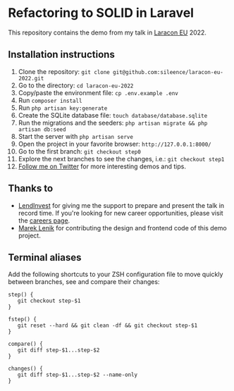 # Refactoring to SOLID in Laravel

This repository contains the demo from my talk in [Laracon EU](https://laracon.eu/) 2022.

## Installation instructions

1. Clone the repository: `git clone git@github.com:sileence/laracon-eu-2022.git`
2. Go to the directory: `cd laracon-eu-2022`
3. Copy/paste the environment file: `cp .env.example .env`
4. Run `composer install`
5. Run `php artisan key:generate`
6. Create the SQLite database file: `touch database/database.sqlite`
7. Run the migrations and the seeders: `php artisan migrate && php artisan db:seed`
8. Start the server with `php artisan serve`
9. Open the project in your favorite browser: `http://127.0.0.1:8000/`
10. Go to the first branch: `git checkout step0`
11. Explore the next branches to see the changes, i.e.: `git checkout step1`
12. [Follow me on Twitter](https://twitter.com/sileence) for more interesting demos and tips.

## Thanks to 

* [LendInvest](http://lendinvest.com/) for giving me the support to prepare and present the talk in record time.
If you're looking for new career opportunities, please visit the [careers page](https://www.lendinvest.com/careers/).
* [Marek Lenik](https://github.com/criography) for contributing the design and frontend code of this demo project.

## Terminal aliases

Add the following shortcuts to your ZSH configuration file to move quickly between branches, see and compare their changes:

```
step() {
   git checkout step-$1
}

fstep() {
   git reset --hard && git clean -df && git checkout step-$1
}

compare() {
   git diff step-$1...step-$2
}

changes() {
   git diff step-$1...step-$2 --name-only
}
```

